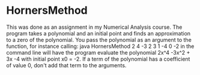 # HornersMethod
This was done as an assignment in my Numerical Analysis course.
The program takes a polynomial and an initial point and finds an approximation to a zero of the polynomial.
You pass the polynomial as an argument to the function, for instance calling:
java HornersMethod  2 4 -3 2 3 1 -4 0 -2
in the command line will have the program evaluate the polynomial 2x^4 -3x^2 + 3x -4 with initial point x0 = -2.
If a term of the polynomial has a coefficient of value 0, don't add that term to the arguments.
